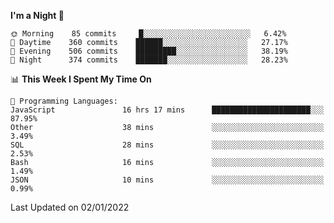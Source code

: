 <!--START_SECTION:waka-->
**I'm a Night 🦉** 

```text
🌞 Morning    85 commits     █░░░░░░░░░░░░░░░░░░░░░░░░   6.42% 
🌆 Daytime    360 commits    ██████░░░░░░░░░░░░░░░░░░░   27.17% 
🌃 Evening    506 commits    █████████░░░░░░░░░░░░░░░░   38.19% 
🌙 Night      374 commits    ███████░░░░░░░░░░░░░░░░░░   28.23%

```


📊 **This Week I Spent My Time On** 

```text
💬 Programming Languages: 
JavaScript               16 hrs 17 mins      ██████████████████████░░░   87.95% 
Other                    38 mins             ░░░░░░░░░░░░░░░░░░░░░░░░░   3.49% 
SQL                      28 mins             ░░░░░░░░░░░░░░░░░░░░░░░░░   2.53% 
Bash                     16 mins             ░░░░░░░░░░░░░░░░░░░░░░░░░   1.49% 
JSON                     10 mins             ░░░░░░░░░░░░░░░░░░░░░░░░░   0.99%

```


 Last Updated on 02/01/2022
<!--END_SECTION:waka-->
